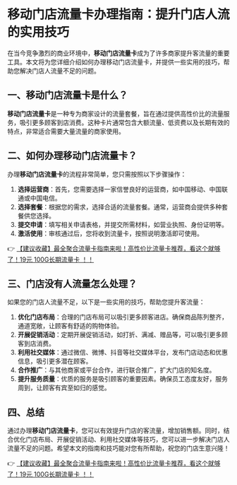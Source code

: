 # 移动门店流量卡办理指南：提升门店人流的实用技巧

在当今竞争激烈的商业环境中，**移动门店流量卡**成为了许多商家提升客流量的重要工具。本文将为您详细介绍如何办理移动门店流量卡，并提供一些实用的技巧，帮助您解决门店人流量不足的问题。

## 一、移动门店流量卡是什么？

**移动门店流量卡**是一种专为商家设计的流量套餐，旨在通过提供高性价比的流量服务，吸引更多顾客到店消费。这种卡片通常包含大额流量、低资费以及长期有效的特点，非常适合需要大量流量的商家使用。

## 二、如何办理移动门店流量卡？

办理**移动门店流量卡**的流程非常简单，您只需按照以下步骤操作：

1. **选择运营商**：首先，您需要选择一家信誉良好的运营商，如中国移动、中国联通或中国电信。
2. **选择套餐**：根据您的需求，选择合适的流量套餐。通常，运营商会提供多种套餐供您选择。
3. **提交申请**：填写相关申请表格，并提交所需材料，如营业执照、身份证明等。
4. **激活使用**：审核通过后，您将收到流量卡，按照说明激活即可使用。

👉 [【建议收藏】最全聚合流量卡指南来啦！高性价比流量卡推荐，看这个就够了！19元 100G长期流量卡 ！！](https://bit.ly/Liuliangka)

## 三、门店没有人流量怎么处理？

如果您的门店人流量不足，以下是一些实用的技巧，帮助您提升客流量：

1. **优化门店布局**：合理的门店布局可以吸引更多顾客进店。确保商品陈列整齐，通道宽敞，让顾客有舒适的购物体验。
2. **开展促销活动**：定期开展促销活动，如打折、满减、赠品等，可以吸引更多顾客到店消费。
3. **利用社交媒体**：通过微信、微博、抖音等社交媒体平台，发布门店动态和优惠信息，吸引更多潜在顾客。
4. **合作推广**：与其他商家或平台合作，进行联合推广，扩大门店的知名度。
5. **提升服务质量**：优质的服务是吸引顾客的重要因素。确保员工态度友好，服务周到，让顾客有宾至如归的感觉。

## 四、总结

通过办理**移动门店流量卡**，您可以有效提升门店的客流量，增加销售额。同时，结合优化门店布局、开展促销活动、利用社交媒体等技巧，您可以进一步解决门店人流量不足的问题。希望本文的指南和技巧能对您有所帮助，祝您的门店生意兴隆！

👉 [【建议收藏】最全聚合流量卡指南来啦！高性价比流量卡推荐，看这个就够了！19元 100G长期流量卡 ！！](https://bit.ly/Liuliangka)